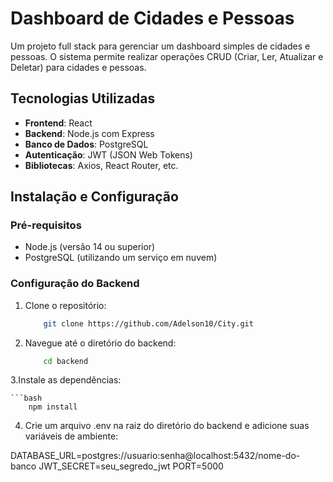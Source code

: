# Dashboard de Cidades e Pessoas

Um projeto full stack para gerenciar um dashboard simples de cidades e pessoas. O sistema permite realizar operações CRUD (Criar, Ler, Atualizar e Deletar) para cidades e pessoas.

## Tecnologias Utilizadas

- **Frontend**: React
- **Backend**: Node.js com Express
- **Banco de Dados**: PostgreSQL
- **Autenticação**: JWT (JSON Web Tokens)
- **Bibliotecas**: Axios, React Router, etc.

## Instalação e Configuração

### Pré-requisitos

- Node.js (versão 14 ou superior)
- PostgreSQL (utilizando um serviço em nuvem)

### Configuração do Backend

1. Clone o repositório:

    ```bash
        git clone https://github.com/Adelson10/City.git

2. Navegue até o diretório do backend:

    ```bash
        cd backend

3.Instale as dependências:

    ```bash
        npm install

4. Crie um arquivo .env na raiz do diretório do backend e adicione suas variáveis de ambiente:

DATABASE_URL=postgres://usuario:senha@localhost:5432/nome-do-banco
JWT_SECRET=seu_segredo_jwt
PORT=5000

